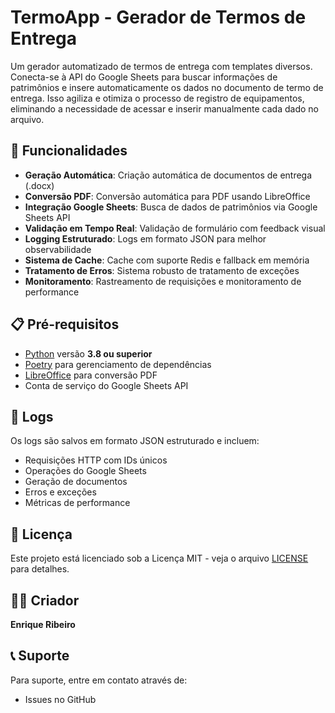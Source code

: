 # TermoApp - Gerador de Termos de Entrega

Um gerador automatizado de termos de entrega com templates diversos. Conecta-se à API do Google Sheets para buscar informações de patrimônios e insere automaticamente os dados no documento de termo de entrega. Isso agiliza e otimiza o processo de registro de equipamentos, eliminando a necessidade de acessar e inserir manualmente cada dado no arquivo.

## 🚀 Funcionalidades

- **Geração Automática**: Criação automática de documentos de entrega (.docx)
- **Conversão PDF**: Conversão automática para PDF usando LibreOffice
- **Integração Google Sheets**: Busca de dados de patrimônios via Google Sheets API
- **Validação em Tempo Real**: Validação de formulário com feedback visual
- **Logging Estruturado**: Logs em formato JSON para melhor observabilidade
- **Sistema de Cache**: Cache com suporte Redis e fallback em memória
- **Tratamento de Erros**: Sistema robusto de tratamento de exceções
- **Monitoramento**: Rastreamento de requisições e monitoramento de performance

## 📋 Pré-requisitos

- [Python](https://www.python.org/downloads/) versão **3.8 ou superior**
- [Poetry](https://python-poetry.org/docs/#installation) para gerenciamento de dependências
- [LibreOffice](https://www.libreoffice.org/download/download/) para conversão PDF
- Conta de serviço do Google Sheets API

## 📝 Logs

Os logs são salvos em formato JSON estruturado e incluem:
- Requisições HTTP com IDs únicos
- Operações do Google Sheets
- Geração de documentos
- Erros e exceções
- Métricas de performance

## 📄 Licença

Este projeto está licenciado sob a Licença MIT - veja o arquivo [LICENSE](LICENSE) para detalhes.

## 👨‍💻 Criador

**Enrique Ribeiro**

## 📞 Suporte

Para suporte, entre em contato através de:
- Issues no GitHub
